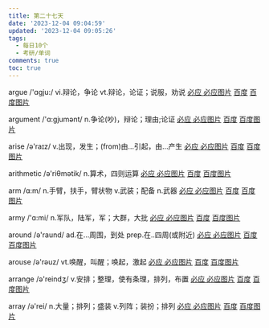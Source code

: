 ```yaml
---
title: 第二十七天
date: '2023-12-04 09:04:59'
updated: '2023-12-04 09:05:26'
tags:
  - 每日10个
  - 考研/单词
comments: true
toc: true
---
```




argue /'ɑgju:/ vi.辩论，争论 vt.辩论，论证；说服，劝说   [必应 ](https://cn.bing.com/search?q=argue)   [必应图片](https://cn.bing.com/images/search?q=argue)  [百度](https://www.baidu.com/s?wd=argue) [百度图片](https://image.baidu.com/search/index?tn=baiduimage&word=argue)

argument /'ɑ:gjumənt/ n.争论(吵)，辩论；理由;论证   [必应 ](https://cn.bing.com/search?q=argument)   [必应图片](https://cn.bing.com/images/search?q=argument)  [百度](https://www.baidu.com/s?wd=argument) [百度图片](https://image.baidu.com/search/index?tn=baiduimage&word=argument)

arise /ə'raɪz/ v.出现，发生；(from)由…引起，由…产生   [必应 ](https://cn.bing.com/search?q=arise)   [必应图片](https://cn.bing.com/images/search?q=arise)  [百度](https://www.baidu.com/s?wd=arise) [百度图片](https://image.baidu.com/search/index?tn=baiduimage&word=arise)

arithmetic /ə'riθmətik/ n.算术，四则运算   [必应 ](https://cn.bing.com/search?q=arithmetic)   [必应图片](https://cn.bing.com/images/search?q=arithmetic)  [百度](https://www.baidu.com/s?wd=arithmetic) [百度图片](https://image.baidu.com/search/index?tn=baiduimage&word=arithmetic)

arm /ɑ:m/ n.手臂，扶手，臂状物 v.武装；配备 n.武器   [必应 ](https://cn.bing.com/search?q=arm)   [必应图片](https://cn.bing.com/images/search?q=arm)  [百度](https://www.baidu.com/s?wd=arm) [百度图片](https://image.baidu.com/search/index?tn=baiduimage&word=arm)

army /'ɑ:mi/ n.军队，陆军，军；大群，大批   [必应 ](https://cn.bing.com/search?q=army)   [必应图片](https://cn.bing.com/images/search?q=army)  [百度](https://www.baidu.com/s?wd=army) [百度图片](https://image.baidu.com/search/index?tn=baiduimage&word=army)

around /ə'raund/ ad.在...周围，到处 prep.在..四周(或附近)   [必应 ](https://cn.bing.com/search?q=around)   [必应图片](https://cn.bing.com/images/search?q=around)  [百度](https://www.baidu.com/s?wd=around) [百度图片](https://image.baidu.com/search/index?tn=baiduimage&word=around)

arouse /ə'rəuz/ vt.唤醒，叫醒；唤起，激起   [必应 ](https://cn.bing.com/search?q=arouse)   [必应图片](https://cn.bing.com/images/search?q=arouse)  [百度](https://www.baidu.com/s?wd=arouse) [百度图片](https://image.baidu.com/search/index?tn=baiduimage&word=arouse)

arrange /ə'reindʒ/ v.安排；整理，使有条理，排列，布置   [必应 ](https://cn.bing.com/search?q=arrange)   [必应图片](https://cn.bing.com/images/search?q=arrange)  [百度](https://www.baidu.com/s?wd=arrange) [百度图片](https://image.baidu.com/search/index?tn=baiduimage&word=arrange)

array /ə'rei/ n.大量；排列；盛装 v.列阵；装扮；排列   [必应 ](https://cn.bing.com/search?q=array)   [必应图片](https://cn.bing.com/images/search?q=array)  [百度](https://www.baidu.com/s?wd=array) [百度图片](https://image.baidu.com/search/index?tn=baiduimage&word=array)
